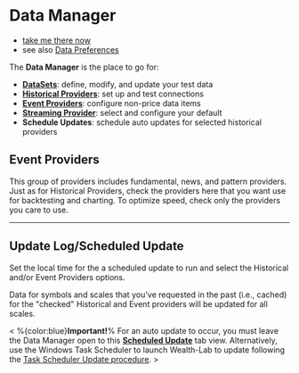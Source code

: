 # Data Manager

 - [take me there now](action:DataManager)
 - see also [Data Preferences](DataPreferences)

The **Data Manager** is the place to go for: 

 - **[DataSets](DataSetsTab)**: define, modify, and update your test data
 - **[Historical Providers](HistoricalProvidersTab)**:  set up and test connections
 -  **[Event Providers](EventProvidersTab)**:  configure non-price data items
 - **[Streaming Provider](StreamingProviders)**: select and configure your default  
 - **Schedule Updates**: schedule auto updates for selected historical providers


## Event Providers
This group of providers includes fundamental, news, and pattern providers.  Just as for Historical Providers, check the providers here that you want use for backtesting and charting.  To optimize speed, check only the providers you care to use. 

---
## Update Log/Scheduled Update
Set the local time for the a scheduled update to run and select the Historical and/or Event Providers options.  

Data for symbols and scales that you've requested in the past (i.e., cached) for the "checked" Historical and Event providers will be updated for all scales. 

< %{color:blue}**Important!**%   For an auto update to occur, you must leave the Data Manager open to this [**Scheduled Update**](ScheduledUpdateTab) tab view.
Alternatively, use the Windows Task Scheduler to launch Wealth-Lab to update following the [Task Scheduler Update procedure](ScheduledUpdateTab). >
